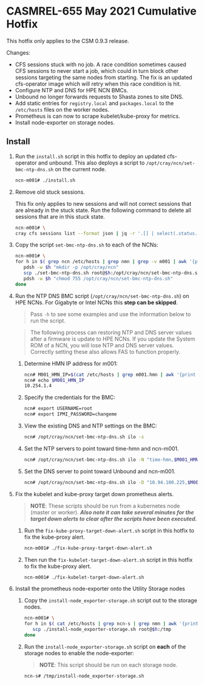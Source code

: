 # CASMREL-655 May 2021 Cumulative Hotfix
This hotfix only applies to the CSM 0.9.3 release.

Changes:
* CFS sessions stuck with no job. A race condition sometimes caused CFS sessions to never start a job, which could in turn block other sessions targeting the same nodes from starting. The fix is an updated cfs-operator image which will retry when this race
condition is hit.
* Configure NTP and DNS for HPE NCN BMCs. 
* Unbound no longer forwards requests to Shasta zones to site DNS.
* Add static entries for `registry.local` and `packages.local` to the `/etc/hosts` files on the worker nodes.
* Prometheus is can now to scrape kubelet/kube-proxy for metrics.
* Install node-exporter on storage nodes.

## Install

1. Run the `install.sh` script in this hotfix to deploy an updated cfs-operator and unbound. This also deploys a script to `/opt/cray/ncn/set-bmc-ntp-dns.sh` on the current node.
   ```bash
   ncn-m001# ./install.sh
   ```

2. Remove old stuck sessions.

   This fix only applies to new sessions and will not correct sessions that are
   already in the stuck state.  Run the following command to delete all sessions
   that are in this stuck state.

   ```bash
   ncn-m001# \
   cray cfs sessions list --format json | jq -r '.[] | select(.status.session.startTime==null) | .name' | while read name ; do cray cfs sessions delete $name; done
   ```

3. Copy the script `set-bmc-ntp-dns.sh` to each of the NCNs:
   ```bash
   ncn-m001# \
   for h in $( grep ncn /etc/hosts | grep nmn | grep -v m001 | awk '{print $2}' ); do
      pdsh -w $h "mkdir -p /opt/cray/ncn"
      scp ./set-bmc-ntp-dns.sh root@$h:/opt/cray/ncn/set-bmc-ntp-dns.sh
      pdsh -w $h "chmod 755 /opt/cray/ncn/set-bmc-ntp-dns.sh"
   done
   ```

4. Run the NTP DNS BMC script (`/opt/cray/ncn/set-bmc-ntp-dns.sh`) on HPE NCNs. For Gigabyte or Intel NCNs this **step can be skipped**.

   > Pass `-h` to see some examples and use the information below to run the script.

   > The following process can restoring NTP and DNS server values after a firmware is update to HPE NCNs. If you update the System ROM of a NCN, you will lose NTP and DNS server values. Correctly setting these also allows FAS to function properly.

   1. Determine HMN IP address for m001:
      ```bash
      ncn# M001_HMN_IP=$(cat /etc/hosts | grep m001.hmn | awk '{print $1}')
      ncn# echo $M001_HMN_IP
      10.254.1.4
      ```
   2. Specify the credentials for the BMC:
      ```bash
      ncn# export USERNAME=root 
      ncn# export IPMI_PASSWORD=changeme
      ````
   3. View the existing DNS and NTP settings on the BMC:
      ```bash
      ncn# /opt/cray/ncn/set-bmc-ntp-dns.sh ilo -s
      ```
   4. Set the NTP servers to point toward time-hmn and ncn-m001. 
      ```bash
      ncn# /opt/cray/ncn/set-bmc-ntp-dns.sh ilo -N "time-hmn,$M001_HMN_IP" -n
      ```
   5. Set the DNS server to point toward Unbound and ncn-m001.
      ```bash
      ncn# /opt/cray/ncn/set-bmc-ntp-dns.sh ilo -D "10.94.100.225,$M001_HMN_IP" -d
      ```

5. Fix the kubelet and kube-proxy target down prometheus alerts.

   > **NOTE**: These scripts should be run from a kubernetes node (master or worker).  ***Also note it can take several minutes for the target down alerts to clear after the scripts have been executed.***

   1. Run the `fix-kube-proxy-target-down-alert.sh` script in this hotfix to fix the kube-proxy alert.
      ```bash
      ncn-m001# ./fix-kube-proxy-target-down-alert.sh
      ```

   2. Then run the `fix-kubelet-target-down-alert.sh` script in this hotfix to fix the kube-proxy alert.
      ```bash
      ncn-m001# ./fix-kubelet-target-down-alert.sh
      ```

6. Install the prometheus node-exporter onto the Utility Storage nodes

   1. Copy the `install-node_exporter-storage.sh` script out to the storage nodes.
      ```bash
      ncn-m001# \
      for h in $( cat /etc/hosts | grep ncn-s | grep nmn | awk '{print $2}' ); do
         scp ./install-node_exporter-storage.sh root@$h:/tmp
      done
      ```

   2. Run the `install-node_exporter-storage.sh` script on **each** of the storage nodes to enable the node-exporter:
      > **NOTE**: This script should be run on each storage node.
      ```bash
      ncn-s# /tmp/install-node_exporter-storage.sh
      ```